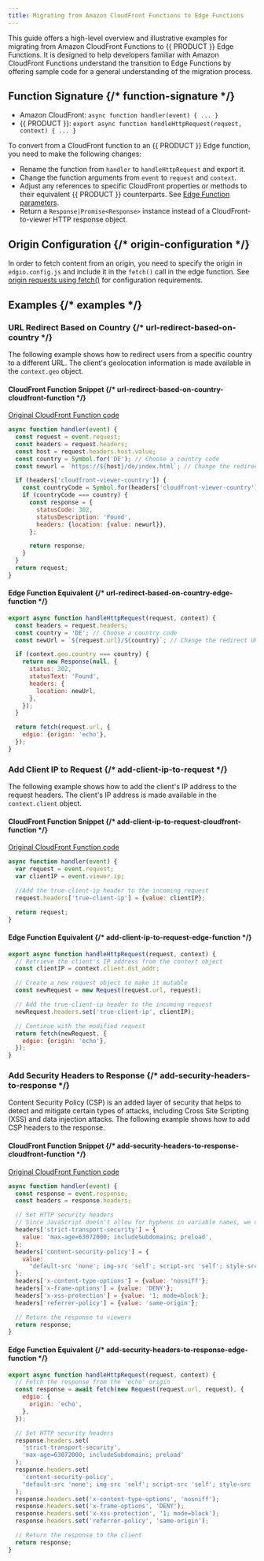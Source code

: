 ```yaml
---
title: Migrating from Amazon CloudFront Functions to Edge Functions
---
```


This guide offers a high-level overview and illustrative examples for migrating from Amazon CloudFront Functions to {{ PRODUCT }} Edge Functions. It is designed to help developers familiar with Amazon CloudFront Functions understand the transition to Edge Functions by offering sample code for a general understanding of the migration process.

## Function Signature {/* function-signature */}

- Amazon CloudFront: `async function handler(event) { ... }`
- {{ PRODUCT }}: `export async function handleHttpRequest(request, context) { ... }`

To convert from a CloudFront function to an {{ PRODUCT }} Edge function, you need to make the following changes:

- Rename the function from `handler` to `handleHttpRequest` and export it.
- Change the function arguments from `event` to `request` and `context`.
- Adjust any references to specific CloudFront properties or methods to their equivalent {{ PRODUCT }} counterparts. See [Edge Function parameters](/applications/edge_functions#edge-function-parameters).
- Return a `Response|Promise<Response>` instance instead of a CloudFront-to-viewer HTTP response object.

## Origin Configuration {/* origin-configuration */}

In order to fetch content from an origin, you need to specify the origin in `edgio.config.js` and include it in the `fetch()` call in the edge function. See [origin requests using fetch()](/applications/v7/edge_functions#origin-requests-using-fetch) for configuration requirements.

## Examples {/* examples */}

### URL Redirect Based on Country {/* url-redirect-based-on-country */}

The following example shows how to redirect users from a specific country to a different URL. The client's geolocation information is made available in the `context.geo` object.

#### CloudFront Function Snippet {/* url-redirect-based-on-country-cloudfront-function */}

[Original CloudFront Function code](https://docs.aws.amazon.com/AmazonCloudFront/latest/DeveloperGuide/example-function-redirect-url.html)

```js
async function handler(event) {
  const request = event.request;
  const headers = request.headers;
  const host = request.headers.host.value;
  const country = Symbol.for('DE'); // Choose a country code
  const newurl = `https://${host}/de/index.html`; // Change the redirect URL to your choice

  if (headers['cloudfront-viewer-country']) {
    const countryCode = Symbol.for(headers['cloudfront-viewer-country'].value);
    if (countryCode === country) {
      const response = {
        statusCode: 302,
        statusDescription: 'Found',
        headers: {location: {value: newurl}},
      };

      return response;
    }
  }
  return request;
}
```

#### Edge Function Equivalent {/* url-redirect-based-on-country-edge-function */}

```js
export async function handleHttpRequest(request, context) {
  const headers = request.headers;
  const country = 'DE'; // Choose a country code
  const newUrl = `${request.url}/${country}`; // Change the redirect URL to your choice

  if (context.geo.country === country) {
    return new Response(null, {
      status: 302,
      statusText: 'Found',
      headers: {
        location: newUrl,
      },
    });
  }

  return fetch(request.url, {
    edgio: {origin: 'echo'},
  });
}
```

### Add Client IP to Request {/* add-client-ip-to-request */}

The following example shows how to add the client's IP address to the request headers. The client's IP address is made available in the `context.client` object.

#### CloudFront Function Snippet {/* add-client-ip-to-request-cloudfront-function */}

[Original CloudFront Function code](https://docs.aws.amazon.com/AmazonCloudFront/latest/DeveloperGuide/example-function-add-true-client-ip-header.html)

```js
async function handler(event) {
  var request = event.request;
  var clientIP = event.viewer.ip;

  //Add the true-client-ip header to the incoming request
  request.headers['true-client-ip'] = {value: clientIP};

  return request;
}
```

#### Edge Function Equivalent {/* add-client-ip-to-request-edge-function */}

```js
export async function handleHttpRequest(request, context) {
  // Retrieve the client's IP address from the context object
  const clientIP = context.client.dst_addr;

  // Create a new request object to make it mutable
  const newRequest = new Request(request.url, request);

  // Add the true-client-ip header to the incoming request
  newRequest.headers.set('true-client-ip', clientIP);

  // Continue with the modified request
  return fetch(newRequest, {
    edgio: {origin: 'echo'},
  });
}
```

### Add Security Headers to Response {/* add-security-headers-to-response */}

Content Security Policy (CSP) is an added layer of security that helps to detect and mitigate certain types of attacks, including Cross Site Scripting (XSS) and data injection attacks. The following example shows how to add CSP headers to the response.

#### CloudFront Function Snippet {/* add-security-headers-to-response-cloudfront-function */}

[Original CloudFront Function code](https://docs.aws.amazon.com/AmazonCloudFront/latest/DeveloperGuide/example-function-add-security-headers.html)

```js
async function handler(event) {
  const response = event.response;
  const headers = response.headers;

  // Set HTTP security headers
  // Since JavaScript doesn't allow for hyphens in variable names, we use the dict["key"] notation
  headers['strict-transport-security'] = {
    value: 'max-age=63072000; includeSubdomains; preload',
  };
  headers['content-security-policy'] = {
    value:
      "default-src 'none'; img-src 'self'; script-src 'self'; style-src 'self'; object-src 'none'; frame-ancestors 'none'",
  };
  headers['x-content-type-options'] = {value: 'nosniff'};
  headers['x-frame-options'] = {value: 'DENY'};
  headers['x-xss-protection'] = {value: '1; mode=block'};
  headers['referrer-policy'] = {value: 'same-origin'};

  // Return the response to viewers
  return response;
}
```

#### Edge Function Equivalent {/* add-security-headers-to-response-edge-function */}

```js
export async function handleHttpRequest(request, context) {
  // Fetch the response from the 'echo' origin
  const response = await fetch(new Request(request.url, request), {
    edgio: {
      origin: 'echo',
    },
  });

  // Set HTTP security headers
  response.headers.set(
    'strict-transport-security',
    'max-age=63072000; includeSubdomains; preload'
  );
  response.headers.set(
    'content-security-policy',
    "default-src 'none'; img-src 'self'; script-src 'self'; style-src 'self'; object-src 'none'; frame-ancestors 'none'"
  );
  response.headers.set('x-content-type-options', 'nosniff');
  response.headers.set('x-frame-options', 'DENY');
  response.headers.set('x-xss-protection', '1; mode=block');
  response.headers.set('referrer-policy', 'same-origin');

  // Return the response to the client
  return response;
}
```
